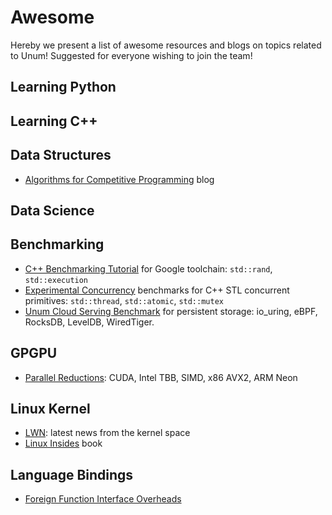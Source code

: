 # Awesome

Hereby we present a list of awesome resources and blogs on topics related to Unum!
Suggested for everyone wishing to join the team!

## Learning Python

## Learning C++

## Data Structures

* [Algorithms for Competitive Programming](https://cp-algorithms.com/#data-structures) blog

## Data Science

## Benchmarking

* [C++ Benchmarking Tutorial](https://github.com/ashvardanian/BenchmarkingTutorial) for Google toolchain: `std::rand`, `std::execution`
* [Experimental Concurrency](https://github.com/s9w/experimental_concurrency) benchmarks for C++ STL concurrent primitives: `std::thread`, `std::atomic`, `std::mutex`
* [Unum Cloud Serving Benchmark](https://github.com/unum-cloud/UCSB) for persistent storage: io_uring, eBPF, RocksDB, LevelDB, WiredTiger.

## GPGPU

* [Parallel Reductions](https://github.com/unum-cloud/ParallelReductions): CUDA, Intel TBB, SIMD, x86 AVX2, ARM Neon

## Linux Kernel

* [LWN](https://lwn.net): latest news from the kernel space
* [Linux Insides](https://github.com/0xAX/linux-insides) book

## Language Bindings

* [Foreign Function Interface Overheads](https://github.com/dyu/ffi-overhead)
